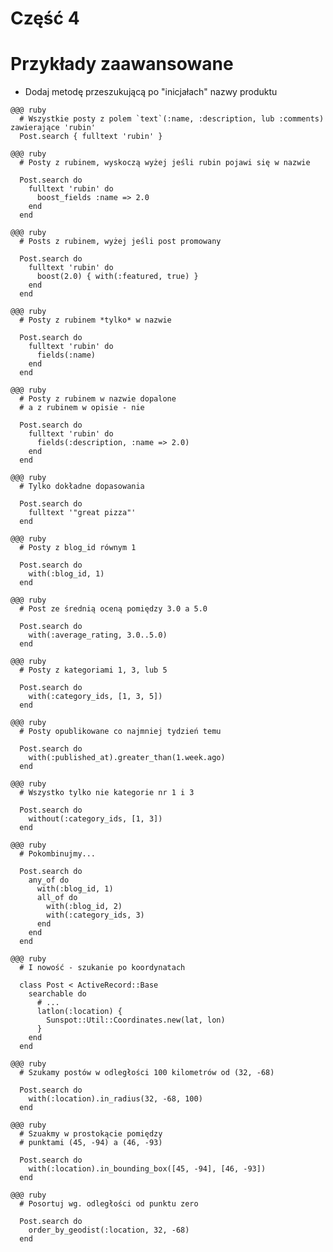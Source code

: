 <!SLIDE title-slide transition=fade>

# Część 4 #

<!SLIDE title-slide transition=fade>

# Przykłady zaawansowane

<!SLIDE smaller bullets incremental transition=fade>

  * Dodaj metodę przeszukującą po "inicjałach" nazwy produktu

<!SLIDE smaller transition=fade>

    @@@ ruby
      # Wszystkie posty z polem `text`(:name, :description, lub :comments) zawierające 'rubin'
      Post.search { fulltext 'rubin' }

<!SLIDE smaller transition=fade>

    @@@ ruby
      # Posty z rubinem, wyskoczą wyżej jeśli rubin pojawi się w nazwie
      
      Post.search do
        fulltext 'rubin' do
          boost_fields :name => 2.0
        end
      end

<!SLIDE smaller transition=fade>

    @@@ ruby
      # Posts z rubinem, wyżej jeśli post promowany
      
      Post.search do
        fulltext 'rubin' do
          boost(2.0) { with(:featured, true) }
        end
      end

<!SLIDE smaller transition=fade>

    @@@ ruby
      # Posty z rubinem *tylko* w nazwie
      
      Post.search do
        fulltext 'rubin' do
          fields(:name)
        end
      end

<!SLIDE smaller transition=fade>

    @@@ ruby
      # Posty z rubinem w nazwie dopalone
      # a z rubinem w opisie - nie
      
      Post.search do
        fulltext 'rubin' do
          fields(:description, :name => 2.0)
        end
      end

<!SLIDE smaller transition=fade>

    @@@ ruby
      # Tylko dokładne dopasowania

      Post.search do
        fulltext '"great pizza"'
      end

<!SLIDE smaller transition=fade>

    @@@ ruby
      # Posty z blog_id równym 1
      
      Post.search do
        with(:blog_id, 1)
      end

<!SLIDE smaller transition=fade>

    @@@ ruby
      # Post ze średnią oceną pomiędzy 3.0 a 5.0
      
      Post.search do
        with(:average_rating, 3.0..5.0)
      end

<!SLIDE smaller transition=fade>

    @@@ ruby
      # Posty z kategoriami 1, 3, lub 5
      
      Post.search do
        with(:category_ids, [1, 3, 5])
      end

<!SLIDE smaller transition=fade>

    @@@ ruby
      # Posty opublikowane co najmniej tydzień temu
      
      Post.search do
        with(:published_at).greater_than(1.week.ago)
      end

<!SLIDE smaller transition=fade>

    @@@ ruby
      # Wszystko tylko nie kategorie nr 1 i 3

      Post.search do
        without(:category_ids, [1, 3])
      end

<!SLIDE smaller transition=fade>

    @@@ ruby
      # Pokombinujmy...

      Post.search do
        any_of do
          with(:blog_id, 1)
          all_of do
            with(:blog_id, 2)
            with(:category_ids, 3)
          end
        end
      end

<!SLIDE smaller transition=fade>

    @@@ ruby
      # I nowość - szukanie po koordynatach

      class Post < ActiveRecord::Base
        searchable do
          # ...
          latlon(:location) { 
            Sunspot::Util::Coordinates.new(lat, lon)
          }
        end
      end

<!SLIDE smaller transition=fade>

    @@@ ruby
      # Szukamy postów w odległości 100 kilometrów od (32, -68)
      
      Post.search do
        with(:location).in_radius(32, -68, 100)
      end

<!SLIDE smaller transition=fade>

    @@@ ruby
      # Szuakmy w prostokącie pomiędzy
      # punktami (45, -94) a (46, -93)

      Post.search do
        with(:location).in_bounding_box([45, -94], [46, -93])
      end

<!SLIDE smaller transition=fade>

    @@@ ruby
      # Posortuj wg. odległości od punktu zero

      Post.search do
        order_by_geodist(:location, 32, -68)
      end